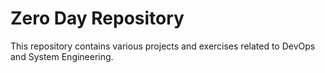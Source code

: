 # Zero Day Repository
This repository contains various projects and exercises related to DevOps and System Engineering.
